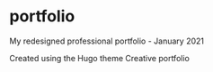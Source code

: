 # portfolio
My redesigned professional portfolio - January 2021

Created using the Hugo theme Creative portfolio
